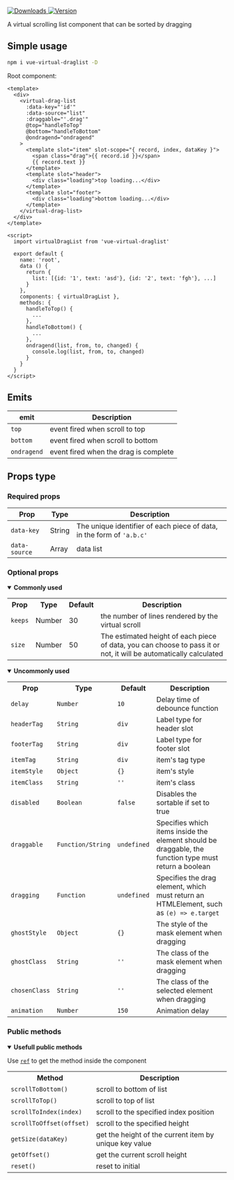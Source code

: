 <p>
  <a href="https://npm-stat.com/charts.html?package=vue-virtual-draglist">
    <img alt="Downloads" src="https://img.shields.io/npm/dm/vue-virtual-draglist.svg">
  </a>
  <a href="https://www.npmjs.com/package/vue-virtual-draglist">
    <img alt="Version" src="https://img.shields.io/npm/v/vue-virtual-draglist.svg"/>
  </a>
</p>

A virtual scrolling list component that can be sorted by dragging



## Simple usage

```bash
npm i vue-virtual-draglist -D
```

Root component:
```vue
<template>
  <div>
    <virtual-drag-list
      :data-key="'id'"
      :data-source="list"
      :draggable="'.drag'"
      @top="handleToTop"
      @bottom="handleToBottom"
      @ondragend="ondragend"
    >
      <template slot="item" slot-scope="{ record, index, dataKey }">
        <span class="drag">{{ record.id }}</span>
        {{ record.text }}
      </template>
      <template slot="header">
        <div class="loading">top loading...</div>
      </template>
      <template slot="footer">
        <div class="loading">bottom loading...</div>
      </template>
    </virtual-drag-list>
  </div>
</template>

<script>
  import virtualDragList from 'vue-virtual-draglist'

  export default {
    name: 'root',
    data () {
      return {
        list: [{id: '1', text: 'asd'}, {id: '2', text: 'fgh'}, ...]
      }
    },
    components: { virtualDragList },
    methods: {
      handleToTop() {
        ...
      },
      handleToBottom() {
        ...
      },
      ondragend(list, from, to, changed) {
        console.log(list, from, to, changed)
      }
    }
  }
</script>
```
## Emits

| **emit** | **Description** |
|-------------|--------------|
| `top`       | event fired when scroll to top |
| `bottom`    | event fired when scroll to bottom |
| `ondragend` | event fired when the drag is complete |

## Props type

### Required props

| **Prop** | **Type**  | **Description** |
|------------------|-------------|------------------|
| `data-key`       | String      | The unique identifier of each piece of data, in the form of `'a.b.c'` |
| `data-source`    | Array       | data list  |

### Optional props

<details open>
  <summary><strong>Commonly used</strong></summary>
  <p></p>
  <table>
    <tr>
      <th>Prop</th>
      <th>Type</th>
      <th>Default</th>
      <th>Description</th>
    </tr>
    <tr>
      <td><code>keeps</code></td>
      <td>Number</td>
      <td>30</td>
      <td>the number of lines rendered by the virtual scroll</td>
    </tr>
    <tr>
      <td><code>size</code></td>
      <td>Number</td>
      <td>50</td>
      <td>The estimated height of each piece of data, you can choose to pass it or not, it will be automatically calculated</td>
    </tr>
  </table>
</details>

<details open>
  <summary><strong>Uncommonly used</strong></summary>
  <p></p>
  <table>
    <tr>
      <th>Prop</th>
      <th>Type</th>
      <th>Default</th>
      <th>Description</th>
    </tr>
    <tr>
      <td><code>delay</code></td>
      <td><code>Number</code></td>
      <td><code>10</code></td>
      <td>Delay time of debounce function</td>
    </tr>
    <tr>
      <td><code>headerTag</code></td>
      <td><code>String</code></td>
      <td><code>div</code></td>
      <td>Label type for header slot</td>
    </tr>
    <tr>
      <td><code>footerTag</code></td>
      <td><code>String</code></td>
      <td><code>div</code></td>
      <td>Label type for footer slot</td>
    </tr>
    <tr>
      <td><code>itemTag</code></td>
      <td><code>String</code></td>
      <td><code>div</code></td>
      <td>item's tag type</td>
    </tr>
    <tr>
      <td><code>itemStyle</code></td>
      <td><code>Object</code></td>
      <td><code>{}</code></td>
      <td>item's style</td>
    </tr>
    <tr>
      <td><code>itemClass</code></td>
      <td><code>String</code></td>
      <td><code>''</code></td>
      <td>item's class</td>
    </tr>
    <tr>
      <td><code>disabled</code></td>
      <td><code>Boolean</code></td>
      <td><code>false</code></td>
      <td>Disables the sortable if set to true</td>
    </tr>
    <tr>
      <td><code>draggable</code></td>
      <td><code>Function/String</code></td>
      <td><code>undefined</code></td>
      <td>Specifies which items inside the element should be draggable, the function type must return a boolean</td>
    </tr>
    <tr>
      <td><code>dragging</code></td>
      <td><code>Function</code></td>
      <td><code>undefined</code></td>
      <td>Specifies the drag element, which must return an HTMLElement, such as <code>(e) => e.target</code></td>
    </tr>
    <tr>
      <td><code>ghostStyle</code></td>
      <td><code>Object</code></td>
      <td><code>{}</code></td>
      <td>The style of the mask element when dragging</td>
    </tr>
    <tr>
      <td><code>ghostClass</code></td>
      <td><code>String</code></td>
      <td><code>''</code></td>
      <td>The class of the mask element when dragging</td>
    </tr>
    <tr>
      <td><code>chosenClass</code></td>
      <td><code>String</code></td>
      <td><code>''</code></td>
      <td>The class of the selected element when dragging</td>
    </tr>
    <tr>
      <td><code>animation</code></td>
      <td><code>Number</code></td>
      <td><code>150</code></td>
      <td>Animation delay</td>
    </tr>
  </table>
</details>

### Public methods

<details open>
  <summary><strong>Usefull public methods</strong></summary>
  <p></p>
  <p>Use <code><a href="https://vuejs.org/v2/guide/components-edge-cases.html#Accessing-Child-Component-Instances-amp-Child-Elements">ref</a></code> to get the method inside the component</p>
  <table>
    <tr>
      <th>Method</th>
      <th>Description</th>
    </tr>
    <tr>
      <td><code>scrollToBottom()</code></td>
      <td>scroll to bottom of list</td>
    </tr>
    <tr>
      <td><code>scrollToTop()</code></td>
      <td>scroll to top of list</td>
    </tr>
    <tr>
      <td><code>scrollToIndex(index)</code></td>
      <td>scroll to the specified index position</td>
    </tr>
    <tr>
      <td><code>scrollToOffset(offset)</code></td>
      <td>scroll to the specified height</td>
    </tr>
    <tr>
      <td><code>getSize(dataKey)</code></td>
      <td>get the height of the current item by unique key value</td>
    </tr>
    <tr>
      <td><code>getOffset()</code></td>
      <td>get the current scroll height</td>
    </tr>
    <tr>
      <td><code>reset()</code></td>
      <td>reset to initial</td>
    </tr>
  </table>
</details>
